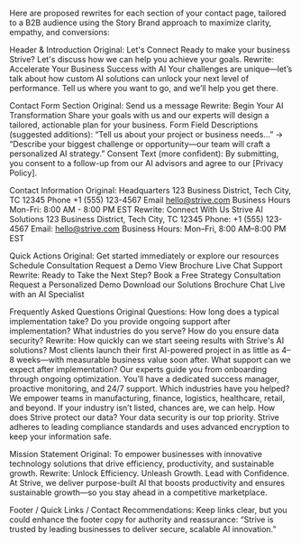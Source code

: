 Here are proposed rewrites for each section of your contact page, tailored to a B2B audience using the Story Brand approach to maximize clarity, empathy, and conversions:

Header & Introduction
Original:
Let's Connect
Ready to make your business Strive? Let's discuss how we can help you achieve your goals.
Rewrite:
Accelerate Your Business Success with AI
Your challenges are unique—let’s talk about how custom AI solutions can unlock your next level of performance. Tell us where you want to go, and we’ll help you get there.

Contact Form Section
Original:
Send us a message
Rewrite:
Begin Your AI Transformation
Share your goals with us and our experts will design a tailored, actionable plan for your business.
Form Field Descriptions (suggested additions):
“Tell us about your project or business needs…” → “Describe your biggest challenge or opportunity—our team will craft a personalized AI strategy.”
Consent Text (more confident):
By submitting, you consent to a follow-up from our AI advisors and agree to our [Privacy Policy].

Contact Information
Original:
Headquarters
123 Business District, Tech City, TC 12345
Phone
+1 (555) 123-4567
Email
hello@strive.com
Business Hours
Mon-Fri: 8:00 AM - 8:00 PM EST
Rewrite:
Connect With Us
Strive AI Solutions
123 Business District, Tech City, TC 12345
Phone: +1 (555) 123-4567
Email: hello@strive.com
Business Hours: Mon–Fri, 8:00 AM–8:00 PM EST

Quick Actions
Original:
Get started immediately or explore our resources
Schedule Consultation Request a Demo View Brochure Live Chat Support
Rewrite:
Ready to Take the Next Step?
Book a Free Strategy Consultation
Request a Personalized Demo
Download our Solutions Brochure
Chat Live with an AI Specialist

Frequently Asked Questions
Original Questions:
How long does a typical implementation take?
Do you provide ongoing support after implementation?
What industries do you serve?
How do you ensure data security?
Rewrite:
How quickly can we start seeing results with Strive's AI solutions?
Most clients launch their first AI-powered project in as little as 4–8 weeks—with measurable business value soon after.
What support can we expect after implementation?
Our experts guide you from onboarding through ongoing optimization. You’ll have a dedicated success manager, proactive monitoring, and 24/7 support.
Which industries have you helped?
We empower teams in manufacturing, finance, logistics, healthcare, retail, and beyond. If your industry isn’t listed, chances are, we can help.
How does Strive protect our data?
Your data security is our top priority. Strive adheres to leading compliance standards and uses advanced encryption to keep your information safe.

Mission Statement
Original:
To empower businesses with innovative technology solutions that drive efficiency, productivity, and sustainable growth.
Rewrite:
Unlock Efficiency. Unleash Growth. Lead with Confidence.
At Strive, we deliver purpose-built AI that boosts productivity and ensures sustainable growth—so you stay ahead in a competitive marketplace.

Footer / Quick Links / Contact
Recommendations:
Keep links clear, but you could enhance the footer copy for authority and reassurance:
“Strive is trusted by leading businesses to deliver secure, scalable AI innovation.”
